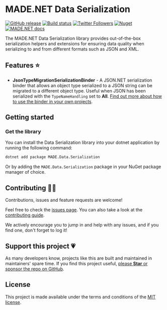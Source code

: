 # MADE.NET Data Serialization

[![GitHub release](https://img.shields.io/github/release/MADE-Apps/MADE.NET.svg)](https://github.com/MADE-Apps/MADE.NET/releases)
[![Build status](https://github.com/MADE-Apps/MADE.NET/actions/workflows/ci.yml/badge.svg?branch=main)](https://github.com/MADE-Apps/MADE.NET/actions/workflows/ci.yml)
[![Twitter Followers](https://img.shields.io/twitter/follow/jamesmcroft?label=follow%20%40jamesmcroft&style=flat)](https://twitter.com/jamesmcroft)
[![Nuget](https://img.shields.io/nuget/v/MADE.Data.Serialization.svg)](https://www.nuget.org/packages/MADE.Data.Serialization)
[![MADE.NET docs](https://img.shields.io/badge/docs-MADE.NET-blue.svg)](https://made-apps.github.io/MADE.NET/)

The MADE.NET Data Serialization library provides out-of-the-box serialization helpers and extensions for ensuring data quality when serializing to and from different formats such as JSON and XML.

## Features ⭐

- **JsonTypeMigrationSerializationBinder** - A JSON.NET serialization binder that allows an object type serialized to a JSON string can be migrated to a different object type. Useful when JSON has been serialized with the `TypeNameHandling` set to **All**. [Find out more about how to use the binder in your own projects](https://made-apps.github.io/MADE.NET/articles/features/data-serialization.html#handling-type-changes-in-json-objects-serialized-with-jsonnet-with-typenamehandling-set-to-all).

## Getting started

### Get the library

You can install the Data Serialization library into your dotnet application by running the following command:

```bash
dotnet add package MADE.Data.Serialization
```

Or by adding the `MADE.Data.Serialization` package in your NuGet package manager of choice.

## Contributing 🤝🏻

Contributions, issues and feature requests are welcome!

Feel free to check the [issues page](https://github.com/MADE-Apps/MADE.NET/issues). You can also take a look at the [contributing guide](https://github.com/MADE-Apps/MADE.NET/blob/main/CONTRIBUTING.md).

We actively encourage you to jump in and help with any issues, and if you find one, don't forget to log it!

## Support this project 💗

As many developers know, projects like this are built and maintained in maintainers' spare time. If you find this project useful, [please **Star** or sponsor the repo on GitHub](https://github.com/MADE-Apps/MADE.NET).

## License

This project is made available under the terms and conditions of the [MIT license](LICENSE).
